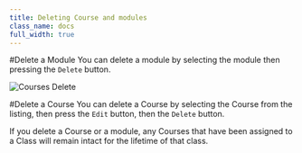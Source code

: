 ```yaml
---
title: Deleting Course and modules
class_name: docs
full_width: true
---
```


#Delete a Module
You can delete a module by selecting the module then pressing the `Delete` button.

![Courses Delete](/img/docs/tutorials_delete.png)

#Delete a Course
You can delete a Course by selecting the Course from the listing, then press the `Edit` button, then the `Delete` button. 


If you delete a Course or a module, any Courses that have been assigned to a Class will remain intact for the lifetime of that class.